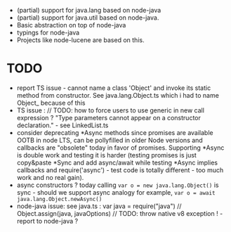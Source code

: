  * (partial) support for java.lang based on node-java
 * (partial) support for java.util based on node-java. 
 * Basic abstraction on top of node-java
 * typings for node-java
 * Projects like node-lucene are based on this.


# TODO

 * report TS issue - cannot name a class 'Object' and invoke its static method from constructor. See java.lang.Object.ts which i had to name Object_ because of this
 * TS issue : // TODO: how to force users to use generic in new call expression ? "Type parameters cannot appear on a constructor declaration." - see LinkedList.ts 
 * consider deprecating *Async methods since promises are available OOTB in node LTS, can be pollyfilled in older Node versions and callbacks are "obsolete" today in favor of promises. Supporting *Async is double work and testing it is harder (testing promises is just copy&paste *Sync and add async/await while testing *Async implies callbacks and require('async') - test code is totally different - too much work and no real gain). 
 * async constructors ? today calling `var o = new java.lang.Object()` is sync - should we support async analogy for example, `var o = await java.lang.Object.newAsync()`
 * node-java issue: see java.ts : 
    var java = require("java")
    // Object.assign(java, javaOptions) // TODO: throw native v8 exception ! - report to node-java ? 


